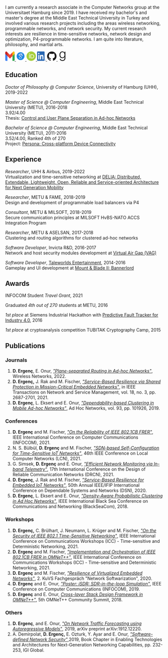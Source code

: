 I am currently a research associate in the Computer Networks group at the Universitaet Hamburg since 2019. I have received my bachelor's and master's degree at the Middle East Technical University in Turkey and involved various research projects including the areas wireless networking, programmable networks, and network security. My current research interests are resilience in time-sensitive networks, network design and optimization, P4-programmable networks. I am quite into literature, philosophy, and martial arts. 

<a href="mailto:doganalp.ergenc@uni-hamburg.de"><img src="img/gmail.svg" width="30" height="30"> </a>
<a href="https://scholar.google.com/citations?user=kC44dDsAAAAJ&hl=en"><img src="img/scholar.svg" width="30" height="30"> </a>
<a href="https://orcid.org/0000-0003-4640-031X"><img src="img/orcid.svg" width="30" height="30"> </a>
<a href="https://linkedin.com/in/doğanalp-ergenç-89ba3b226"><img src="img/linkedin.png" width="28" height="30"> </a>
<a href="https://github.com/dergenc"><img src="img/github.png" width="30" height="30"> </a>
<a href="https://www.goodreads.com/user/show/112982769-doganalp-ergenc"><img src="img/goodreads.svg" width="30" height="30"> </a>

## Education

_Doctor of Philosophy @ Computer Science_, University of Hamburg (UHH), 2019-2022

_Master of Science @ Computer Engineering_, Middle East Technical University (METU), 2016-2018 \
3.92/4.00 \
Thesis: [Control and User Plane Separation in Ad-hoc Networks](https://open.metu.edu.tr/handle/11511/27577)

_Bachelor of Science @ Computer Engineering_, Middle East Technical University (METU), 2011-2016 \
3.52/4.00, Ranked 4th of 270 \
Project: [Persona: Cross-platform Device Connectivity](https://senior.ceng.metu.edu.tr/2016/codemans/)

## Experience

_Researcher_, UHH & Airbus, 2019-2022 \
Virtualization and time-sensitive networking at [DELIA: Distributed, Extendable, Lightweight, Open, Reliable and Service-oriented Architecture for Next Generation Mobility](https://delia-project.com/)

_Researcher_, METU & FAME, 2018-2019 \
Design and development of programmable load balancers via P4

_Consultant_, METU & MILSOFT, 2018-2019 \
Secure communication principles at MILSOFT HvBS-NATO ACCS Integration Program
 
_Researcher_, METU & ASELSAN, 2017-2018 \
Clustering and routing algorithms for clustered ad-hoc networks

_Software Developer_, Invicta R&D, 2016-2017 \
Network and host security modules development at [Virtual Air Gap (VAG)](https://patents.google.com/patent/WO2009075656A1/ja)

_Software Developer_, [Taleworlds Entertainment](https://www.taleworlds.com/), 2014-2016 \
Gameplay and UI development at [Mount & Blade II: Bannerlord](https://store.steampowered.com/app/261550/Mount__Blade_II_Bannerlord/)

## Awards

INFOCOM Student _Travel Grant_, 2021 

Graduated _4th out of 270_ students at METU, 2016 

_1st place_ at Siemens Industrial Hackathon with [Predictive Fault Tracker for Industry 4.0](https://github.com/TeamProxima/predictive-fault-tracker), 2016

_1st place_ at cryptoanalysis competition TUBITAK Cryptography Camp, 2015

## Publications

### Journals

1. **D. Ergenç**, E. Onur, [_"Plane-separated Routing in Ad-hoc Networks"_](https://doi.org/10.1007/s11276-021-02824-7), Wireless Networks, 2022.
2. **D. Ergenç,** J. Rak and M. Fischer, [_"Service-Based Resilience via Shared Protection in Mission-Critical Embedded Networks"_](https://ieeexplore.ieee.org/stamp/stamp.jsp?arnumber=9364283), in IEEE Transactions on Network and Service Management, vol. 18, no. 3, pp. 2687-2701, 2021.
3. **D. Ergenç**, L. Eksert and E. Onur, [_"Dependability-based Clustering in Mobile Ad-hoc Networks"_](https://www.sciencedirect.com/science/article/pii/S1570870518306929), Ad Hoc Networks, vol. 93, pp. 101926, 2019.

### Conferences

1. **D. Ergenç** and M. Fischer, [_"On the Reliability of IEEE 802.1CB FRER"_](https://ieeexplore.ieee.org/abstract/document/9488750), IEEE International Conference on Computer Communications (INFOCOM), 2021.
2. N. S. Bülbül, **D. Ergenç** and M. Fischer, [_"SDN-based Self-Configuration for Time-Sensitive IoT Networks"_](https://ieeexplore.ieee.org/document/9524979), 46th IEEE Conference on Local Computer Networks (LCN), 2021.
3. G. Simsek, **D. Ergenç** and E. Onur, [_"Efficient Network Monitoring via In-band Telemetry"_](https://ieeexplore.ieee.org/abstract/document/9477344), 17th International Conference on the Design of Reliable Communication Networks (DRCN), 2021.
4. **D. Ergenç**, J. Rak and M. Fischer, [_"Service-Based Resilience for Embedded IoT Networks"_](https://ieeexplore.ieee.org/abstract/document/9153441), 50th Annual IEEE/IFIP International Conference on Dependable Systems and Networks (DSN), 2020.
5. **D. Ergenç**, L. Eksert and E. Onur, [_"Density-Aware Probabilistic Clustering in Ad Hoc Networks"_](https://ieeexplore.ieee.org/abstract/document/8433605), IEEE International Black Sea Conference on Communications and Networking (BlackSeaCom), 2018.

### Workshops

1. **D. Ergenç,** C. Brülhart, J. Neumann, L. Krüger and M. Fischer, [_"On the Security of IEEE 802.1 Time-Sensitive Networking"_](https://ieeexplore.ieee.org/abstract/document/9473542), IEEE International Conference on Communications Workshops (ICC) - Time-sensitive and Deterministic Networking, 2021.
2. **D. Ergenç** and M. Fischer, [_"Implementation and Orchestration of IEEE 802.1CB FRER in OMNeT++"_](https://ieeexplore.ieee.org/abstract/document/9473722), IEEE International Conference on Communications Workshops (ICC) - Time-sensitive and Deterministic Networking, 2021.
3. **D. Ergenç** and M. Fischer, [_"Resilience of Virtualized Embedded Networks"_](https://core.ac.uk/reader/322886120), 2. KuVS Fachgespräch "Network Softwarization", 2020.
4. **D. Ergenç** and E. Onur, [_"Poster: iSDR: SDR-in-the-loop Simulation"_](https://ieeexplore.ieee.org/abstract/document/8845297), IEEE Conference on Computer Communications (INFOCOM), 2019.
5. **D. Ergenç** and E. Onur, [_Cross-layer Stack Design Framework in OMNeT++"_](https://open.metu.edu.tr/bitstream/handle/11511/43309/index.pdf), 5th OMNeT++ Community Summit, 2018.

### Others

1. **D. Ergenç**, and E. Onur, [_"On Network Traffic Forecasting using Autoregressive Models"_](https://arxiv.org/pdf/1912.12220), 2019, arXiv preprint arXiv:1912.12220.
2. A. Demirpolat, **D. Ergenç,** E. Ozturk, Y. Ayar and E. Onur, [_"Software-defined Network Security"_](https://www.igi-global.com/chapter/software-defined-network-security/214814),2019, Book Chapter in Enabling Technologies and Architectures for Next-Generation Networking Capabilities, pp. 232-253, IGI Global.

